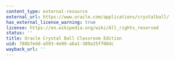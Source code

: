 ```yaml
---
content_type: external-resource
external_url: https://www.oracle.com/applications/crystalball/
has_external_license_warning: true
license: https://en.wikipedia.org/wiki/All_rights_reserved
status: ''
title: Oracle Crystal Ball Classroom Edition
uid: 788b7edd-a593-4e99-a6a1-389a25ff08dc
wayback_url: ''
---
```

